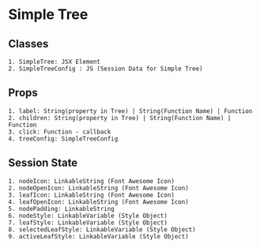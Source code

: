 # Simple Tree

## Classes
    1. SimpleTree: JSX Element
    2. SimpleTreeConfig : JS (Session Data for Simple Tree)

## Props
    1. label: String(property in Tree) | String(Function Name) | Function 
    2. children: String(property in Tree) | String(Function Name) | Function 
    3. click: Function - callback 
    4. treeConfig: SimpleTreeConfig

    
## Session State
    1. nodeIcon: LinkableString (Font Awesome Icon)
    2. nodeOpenIcon: LinkableString (Font Awesome Icon)
    3. leafIcon: LinkableString (Font Awesome Icon)
    4. leafOpenIcon: LinkableString (Font Awesome Icon)
    5. nodePadding: LinkableString 
    6. nodeStyle: LinkableVariable (Style Object)
    7. leafStyle: LinkableVariable (Style Object)
    8. selectedLeafStyle: LinkableVariable (Style Object)
    9. activeLeafStyle: LinkableVariable (Style Object)
    
    
    